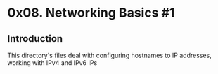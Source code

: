 # 0x08. Networking Basics #1

## Introduction

This directory's files deal with configuring hostnames to IP addresses, working
with IPv4 and IPv6 IPs